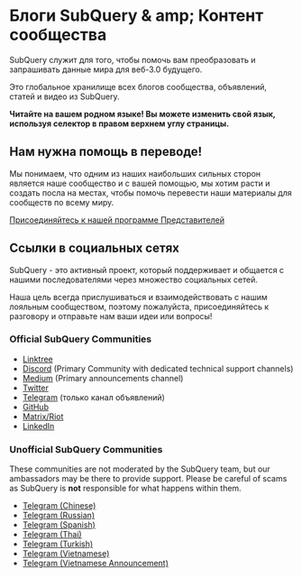 # Блоги SubQuery & amp; Контент сообщества

SubQuery служит для того, чтобы помочь вам преобразовать и запрашивать данные мира для веб-3.0 будущего.

Это глобальное хранилище всех блогов сообщества, объявлений, статей и видео из SubQuery.

**Читайте на вашем родном языке! Вы можете изменить свой язык, используя селектор в правом верхнем углу страницы.**

## Нам нужна помощь в переводе!

Мы понимаем, что одним из наших наибольших сильных сторон является наше сообщество и с вашей помощью, мы хотим расти и создать посла на местах, чтобы помочь перевести наши материалы для сообществ по всему миру.

[Присоединяйтесь к нашей программе Представителей](https://doc.subquery.network/miscellaneous/ambassadors.html)

## Ссылки в социальных сетях

SubQuery - это активный проект, который поддерживает и общается с нашими последователями через множество социальных сетей.

Наша цель всегда прислушиваться и взаимодействовать с нашим лояльным сообществом, поэтому пожалуйста, присоединяйтесь к разговору и отправьте нам ваши идеи или вопросы!

### Official SubQuery Communities

- [Linktree](https://linktr.ee/subquerynetwork)
- [Discord](https://discord.com/invite/subquery) (Primary Community with dedicated technical support channels)
- [Medium](https://subquery.medium.com) (Primary announcements channel)
- [Twitter](https://twitter.com/subquerynetwork)
- [Telegram](https://t.me/subquerynetwork) (только канал объявлений)
- [GitHub](https://github.com/SubQuery/subql)
- [Matrix/Riot](https://matrix.to/#/#subquery:matrix.org)
- [LinkedIn](https://www.linkedin.com/company/subquery)

### Unofficial SubQuery Communities

These communities are not moderated by the SubQuery team, but our ambassadors may be there to provide support. Please be careful of scams as SubQuery is **not** responsible for what happens within them.

- [Telegram (Chinese)](https://t.me/subquerychina)
- [Telegram (Russian)](https://t.me/SubQuery_russia)
- [Telegram (Spanish)](https://t.me/SubQueryES)
- [Telegram (Thai)](https://t.me/subquerynetworkthai)
- [Telegram (Turkish)](https://t.me/subquery_TR)
- [Telegram (Vietnamese)](https://t.me/subqueryvietnam)
- [Telegram (Vietnamese Announcement)](https://t.me/subqueryannvn)
